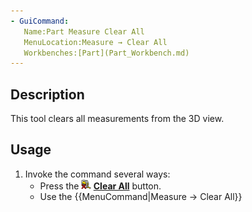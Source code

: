 ```yaml
---
- GuiCommand:
   Name:Part Measure Clear All
   MenuLocation:Measure → Clear All
   Workbenches:[Part](Part_Workbench.md)
---
```


## Description

This tool clears all measurements from the 3D view.

## Usage

1.  Invoke the command several ways:
    -   Press the **<img src=images/Part_Measure_Clear_All.svg style="width:16px"> [Clear All](Part_Measure_Clear_All.md)** button.
    -   Use the {{MenuCommand|Measure → Clear All}}




 


 
